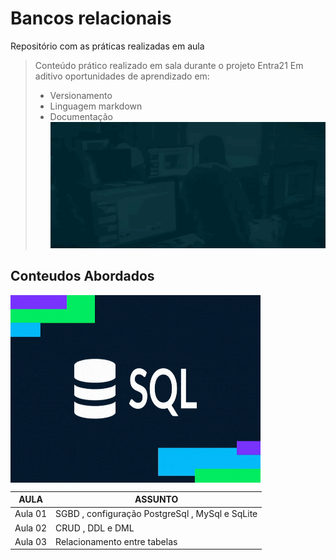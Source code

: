# Bancos relacionais
Repositório com as práticas realizadas em aula  

> Conteúdo prático realizado em sala durante o projeto Entra21
> Em aditivo oportunidades de aprendizado em:
> - Versionamento
> - Linguagem markdown
> - Documentação
![Gif Entra21](/entra21.gif)
## Conteudos Abordados

<a href="#"><img align="center" src="./giphy.gif" width="400 " height="300" /></a>

| AULA | ASSUNTO |
|------|---------|
|Aula 01 | SGBD , configuração PostgreSql , MySql e SqLite
|Aula 02 | CRUD , DDL e DML
|Aula 03 | Relacionamento entre tabelas